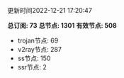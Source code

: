 更新时间2022-12-21 17:20:47

**总订阅: 73**
**总节点: 1301**
**有效节点: 508**
- trojan节点: 69
- v2ray节点: 287
- ss节点: 150
- ssr节点: 2
